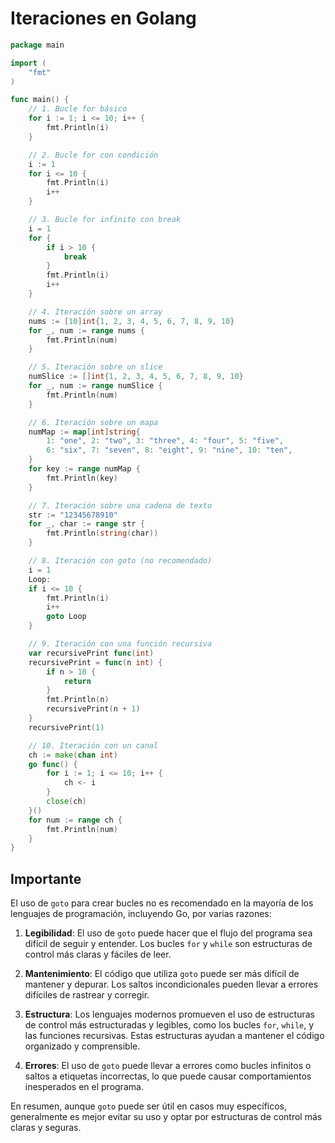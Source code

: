 # Iteraciones en Golang

```go
package main

import (
    "fmt"
)

func main() {
    // 1. Bucle for básico
    for i := 1; i <= 10; i++ {
        fmt.Println(i)
    }

    // 2. Bucle for con condición
    i := 1
    for i <= 10 {
        fmt.Println(i)
        i++
    }

    // 3. Bucle for infinito con break
    i = 1
    for {
        if i > 10 {
            break
        }
        fmt.Println(i)
        i++
    }

    // 4. Iteración sobre un array
    nums := [10]int{1, 2, 3, 4, 5, 6, 7, 8, 9, 10}
    for _, num := range nums {
        fmt.Println(num)
    }

    // 5. Iteración sobre un slice
    numSlice := []int{1, 2, 3, 4, 5, 6, 7, 8, 9, 10}
    for _, num := range numSlice {
        fmt.Println(num)
    }

    // 6. Iteración sobre un mapa
    numMap := map[int]string{
        1: "one", 2: "two", 3: "three", 4: "four", 5: "five",
        6: "six", 7: "seven", 8: "eight", 9: "nine", 10: "ten",
    }
    for key := range numMap {
        fmt.Println(key)
    }

    // 7. Iteración sobre una cadena de texto
    str := "12345678910"
    for _, char := range str {
        fmt.Println(string(char))
    }

    // 8. Iteración con goto (no recomendado)
    i = 1
    Loop:
    if i <= 10 {
        fmt.Println(i)
        i++
        goto Loop
    }

    // 9. Iteración con una función recursiva
    var recursivePrint func(int)
    recursivePrint = func(n int) {
        if n > 10 {
            return
        }
        fmt.Println(n)
        recursivePrint(n + 1)
    }
    recursivePrint(1)

    // 10. Iteración con un canal
    ch := make(chan int)
    go func() {
        for i := 1; i <= 10; i++ {
            ch <- i
        }
        close(ch)
    }()
    for num := range ch {
        fmt.Println(num)
    }
}
```

## Importante

El uso de `goto` para crear bucles no es recomendado en la mayoría de los lenguajes de programación, incluyendo Go, por varias razones:

1. **Legibilidad**: El uso de `goto` puede hacer que el flujo del programa sea difícil de seguir y entender. Los bucles `for` y `while` son estructuras de control más claras y fáciles de leer.

2. **Mantenimiento**: El código que utiliza `goto` puede ser más difícil de mantener y depurar. Los saltos incondicionales pueden llevar a errores difíciles de rastrear y corregir.

3. **Estructura**: Los lenguajes modernos promueven el uso de estructuras de control más estructuradas y legibles, como los bucles `for`, `while`, y las funciones recursivas. Estas estructuras ayudan a mantener el código organizado y comprensible.

4. **Errores**: El uso de `goto` puede llevar a errores como bucles infinitos o saltos a etiquetas incorrectas, lo que puede causar comportamientos inesperados en el programa.

En resumen, aunque `goto` puede ser útil en casos muy específicos, generalmente es mejor evitar su uso y optar por estructuras de control más claras y seguras.
